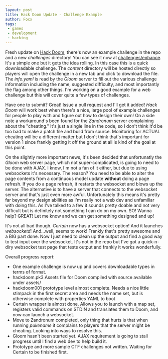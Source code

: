 ```yaml
---
layout: post
title: Hack Doom Update - Challenge Example
author: Foxx
tags:
 - games
 - development
 - hacking
---
```

Fresh update on [Hack Doom](https://github.com/frozenfoxx/hack-doom), there's now an example challenge in the repo and a new _challenges_ directory!  You can see it now at [challenges/enhance](https://github.com/frozenfoxx/hack-doom/tree/master/challenges/enhance).  It's a simple one but it gets the idea rolling.  In this case this is a quick downloadable challenge.  The _content_ directory will be hosted directly so players will open the challenge in a new tab and click to download the file.  The _info.yaml_ is read by the _Gloom_ server to fill out the various challenge information including the name, suggested difficulty, and most importantly the flag among other things.  I'm working on a good example for a web challenge but this will cover quite a few types of challenges.

Have one to submit?  Great!  Issue a pull request and I'll get it added!  _Hack Doom_ will work best when there's a nice, large pool of example challenges for people to play with and figure out how to design their own!  On a side note a workaround's been found for the _Zandronum_ server complaining about the "cheating." It's just a single line in the code, so I don't think it'd be too bad to make a patch file and build from source.  Monitoring for ACTUAL cheating will be a different matter but I don't think that's important for version 1 since frankly getting it off the ground at all is kind of the goal at this point.

On the slightly more important news, it's been decided that unfortunatly the _Gloom_ web server page, which not super-complicated, is going to need to be done with AJAX.  I know, I'm not a fan of it either, but due to using websockets it's necessary.  The reason?  You need to be able to alter the page contents from a continuous model update __without__ doing a page refresh.  If you do a page refresh, it restarts the websocket and blows up the server.  The alternative is to have a server that connects to the websocket server and that's just even more awful.  Unfortunately this means it's pretty far beyond my design abilities as I'm really not a web dev and unfamiliar with doing this.  As I've talked to a few it sounds pretty doable and not very difficult but is definitely not something I can do on my own.  SO!  Wanna help?  GREAT!  Let me know and we can get something designed and up!

It's not all bad though.  _Certain_ now has a websocket option!  And it launches _websocketd_!  And...well, seems to work!  Frankly that's pretty awesome and a BIG part done.  Now I just need to clean up the output and find a good way to test input over the websocket.  It's not in the repo but I've got a quick-n-diry websocket test page that tests output and frankly it works wonderfully.

Overall progress report:

- One example challenge is now up and covers downloadable types in terms of format.
- hackdoom.pk3 Assets file for Doom compiled with source available under assets/
- hackdoom001 prototype level almost complete.  Needs a nice little stimpack in the first secret area and needs the name set, but is otherwise complete with properties YAML to boot
- Certain wrapper is almost done.  Allows you to launch with a map set, registers valid commands on STDIN and translates them to Doom, and now can launch a websocket.
- Move to Zandronum completed, only thing that hurts is that when running *pukename* it complains to players that the server might be cheating.  Looking into ways to resolve this.
- Gloom hasn't been started yet.  AJAX requirement is going to stall progress until I find a web dev to help build it.
- Prototype and more sample CTF challenges not written.  Waiting for Certain to be finished first.
